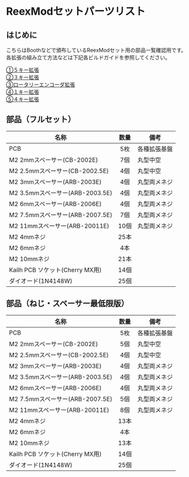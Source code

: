 # ReexModセットパーツリスト

## はじめに
こちらはBoothなどで頒布しているReexModセット用の部品一覧確認用です。    
各拡張の組み立て方法などは下記各ビルドガイドを参照してください。  

[①５キー拡張](5keymod_buildguide.md)  
[②３キー拡張](3keymod_buildguide.md)  
[③ロータリーエンコーダ拡張](rotaryencodermod_buildguide.md)  
[④１キー拡張](1keymod_buildguide.md)  
[⑤４キー拡張](4keymod_buildguide.md)  


## 部品（フルセット）

|名称|数量|備考|
|----|:---:|----|
|PCB|5枚|各種拡張基盤
|M2 2mmスペーサー(CB-2002E)|7個|丸型中空|
|M2 2.5mmスペーサー(CB-2002.5E)|4個|丸型中空|
|M2 3mmスペーサー(ARB-2003E)|4個|丸型両メネジ|
|M2 3.5mmスペーサー(ARB-2003.5E)|4個|丸型両メネジ|
|M2 6mmスペーサー(ARB-2006E)|4個|丸型両メネジ|
|M2 7.5mmスペーサー(ARB-2007.5E)|7個|丸型両メネジ|
|M2 11mmスペーサー(ARB-20011E)|10個|丸型両メネジ|
|M2 4mmネジ|25本|
|M2 6mmネジ|4本|
|M2 10mmネジ|21本|
|Kailh PCB ソケット(Cherry MX用)|14個|
|ダイオード(1N4148W)|25個|

## 部品（ねじ・スペーサー最低限版）

|名称|数量|備考|
|----|:---:|----|
|PCB|5枚|各種拡張基盤
|M2 2mmスペーサー(CB-2002E)|5個|丸型中空|
|M2 2.5mmスペーサー(CB-2002.5E)|4個|丸型中空|
|M2 3mmスペーサー(ARB-2003E)|4個|丸型両メネジ|
|M2 3.5mmスペーサー(ARB-2003.5E)|4個|丸型両メネジ|
|M2 6mmスペーサー(ARB-2006E)|4個|丸型両メネジ|
|M2 7.5mmスペーサー(ARB-2007.5E)|5個|丸型両メネジ|
|M2 11mmスペーサー(ARB-20011E)|8個|丸型両メネジ|
|M2 4mmネジ|13本|
|M2 6mmネジ|4本|
|M2 10mmネジ|13本|
|Kailh PCB ソケット(Cherry MX用)|14個|
|ダイオード(1N4148W)|25個|


